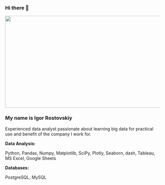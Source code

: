 ### Hi there 👋

<div align="center">
  <img src="https://media.giphy.com/media/dWesBcTLavkZuG35MI/giphy.gif" width="600" height="300"/>
</div>

### My name is Igor Rostovskiy

Experienced data analyst passionate about learning big data for practical use and benefit of the company I work for.

**Data Analysis:**

Python, Pandas, Numpy, Matplotlib, SciPy, Plotly, Seaborn, dash, Tableau, MS Excel, Google Sheets

**Databases:**

PostgreSQL, MySQL

<!--
**igorrostov/igorrostov** is a ✨ _special_ ✨ repository because its `README.md` (this file) appears on your GitHub profile.

Here are some ideas to get you started:

- 🔭 I’m currently working on ...
- 🌱 I’m currently learning ...
- 👯 I’m looking to collaborate on ...
- 🤔 I’m looking for help with ...
- 💬 Ask me about ...
- 📫 How to reach me: ...
- 😄 Pronouns: ...
- ⚡ Fun fact: ...
-->
